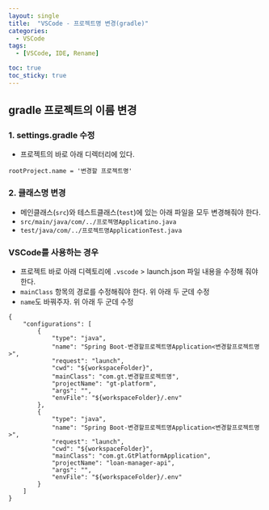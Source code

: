 ```yaml
---
layout: single
title:  "VSCode - 프로젝트명 변경(gradle)"
categories:
  - VSCode
tags:
  - [VSCode, IDE, Rename]

toc: true
toc_sticky: true
---
```



## gradle 프로젝트의 이름 변경

### 1. settings.gradle 수정
- 프로젝트의 바로 아래 디렉터리에 있다.
```Plantext
rootProject.name = '변경할 프로젝트명'
```

### 2. 클래스명 변경
- 메인클래스(`src`)와 테스트클래스(`test`)에 있는 아래 파일을 모두 변경해줘야 한다.
- `src/main/java/com/../프로젝명Applicatino.java` 
- `test/java/com/../프로젝트명ApplicationTest.java`


### VSCode를 사용하는 경우
- 프로젝트 바로 아래 디렉토리에 `.vscode` > launch.json 파일 내용을 수정해 줘야한다.
- `mainClass` 항목의 경로를 수정해줘야 한다. 위 아래 두 군데 수정
- `name`도 바꿔주자. 위 아래 두 군데 수정
```Plantext
{
    "configurations": [
        {
            "type": "java",
            "name": "Spring Boot-변경할프로젝트명Application<변경할프로젝트명>",
            "request": "launch",
            "cwd": "${workspaceFolder}",
            "mainClass": "com.gt.변경할프로젝트명",
            "projectName": "gt-platform",
            "args": "",
            "envFile": "${workspaceFolder}/.env"
        },
        {
            "type": "java",
            "name": "Spring Boot-변경할프로젝트명Application<변경할프로젝트명>",
            "request": "launch",
            "cwd": "${workspaceFolder}",
            "mainClass": "com.gt.GtPlatformApplication",
            "projectName": "loan-manager-api",
            "args": "",
            "envFile": "${workspaceFolder}/.env"
        }
    ]
}
```

